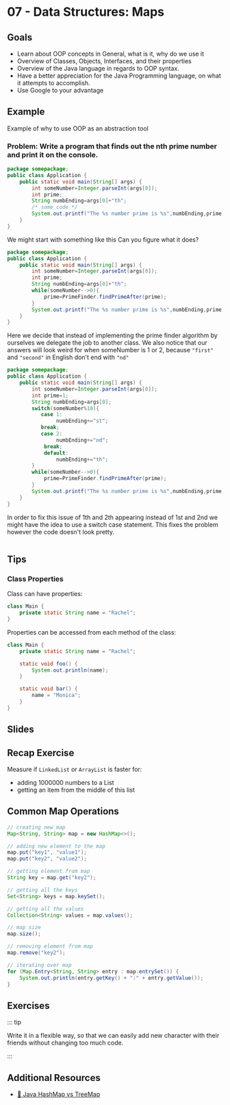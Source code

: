 # 07 - Data Structures: Maps

<Teacher name="Juan"></Teacher>

## Goals

- Learn about OOP concepts in General, what is it, why do we use it
- Overview of Classes, Objects, Interfaces, and their properties
- Overview of the Java language in regards to OOP syntax.
- Have a better appreciation for the Java Programming language, on what it attempts to accomplish.
- Use Google to your advantage

## Example 
Example of why to use OOP as an abstraction tool
### Problem: Write a program that finds out the nth prime number and print it on the console.
```java
package somepackage;
public class Application {
    public static void main(String[] args) {
        int someNumber=Integer.parseInt(args[0]);
        int prime;
        String numbEnding=args[0]+"th";
        /* some code */
        System.out.printf("The %s number prime is %s",numbEnding,prime);
    }
}
```
We might start with something like this
Can you figure what it does?
```java
package somepackage;
public class Application {
    public static void main(String[] args) {
        int someNumber=Integer.parseInt(args[0]);
        int prime;
        String numbEnding=args[0]+"th";
        while(someNumber-->0){
            prime=PrimeFinder.findPrimeAfter(prime);
        }
        System.out.printf("The %s number prime is %s",numbEnding,prime);
    }
}
```
Here we decide that instead of implementing the prime finder algorithm by ourselves we delegate the job to another class.
We also notice that our answers will look weird for when someNumber is 1 or 2, because `"first"` and `"second"` in English don't end with `"nd"` 

```java
package somepackage;
public class Application {
    public static void main(String[] args) {
        int someNumber=Integer.parseInt(args[0]);
        int prime=1;
        String numbEnding=args[0];
        switch(someNumber%10){
           case 1:
                numbEnding+="st";
           break;
           case 2:
                numbEnding+="nd";
            break;
            default:
                numbEnding+="th";
        }
        while(someNumber-->0){
            prime=PrimeFinder.findPrimeAfter(prime);
        }
        System.out.printf("The %s number prime is %s",numbEnding,prime);
    }
}
```
In order to fix this issue of 1th and 2th appearing instead of 1st and 2nd we might have the idea to use a switch case statement.
This fixes the problem however the code doesn't look pretty.

```java
```

## Tips

### Class Properties

Class can have properties:

```java
class Main {
    private static String name = "Rachel";
}
```

Properties can be accessed from each method of the class:

```java
class Main {
    private static String name = "Rachel";

    static void foo() {
        System.out.println(name);
    }

    static void bar() {
        name = "Monica";
    }
}
```


## Slides

<GoogleSlides src="https://docs.google.com/presentation/d/1U1_ie1WHDHufCTCN_r09Ke0fCG5JaFlywYD8yq4trXI/edit?usp=sharing"></GoogleSlides>

## Recap Exercise

Measure if `LinkedList` or `ArrayList` is faster for:

- adding 1000000 numbers to a List
- getting an item from the middle of this list

## Common Map Operations

```java
// creating new map
Map<String, String> map = new HashMap<>();

// adding new element to the map
map.put("key1", "value1");
map.put("key2", "value2");

// getting element from map
String key = map.get("key2");

// getting all the keys
Set<String> keys = map.keySet();

// getting all the values
Collection<String> values = map.values();

// map size
map.size();

// removing element from map
map.remove("key2");

// iterating over map
for (Map.Entry<String, String> entry : map.entrySet()) {
    System.out.println(entry.getKey() + ":" + entry.getValue());
}
```

## Exercises

::: tip

Write it in a flexible way, so that we can easily add new character with their friends without changing too much code.

:::

## Additional Resources

 - [📖 Java HashMap vs TreeMap](https://www.baeldung.com/java-treemap-vs-hashmap)
